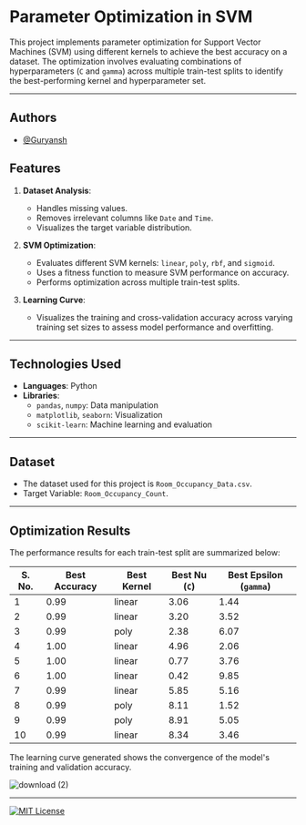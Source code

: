 # Parameter Optimization in SVM

This project implements parameter optimization for Support Vector Machines (SVM) using different kernels to achieve the best accuracy on a dataset. The optimization involves evaluating combinations of hyperparameters (`C` and `gamma`) across multiple train-test splits to identify the best-performing kernel and hyperparameter set.

---

## Authors

- [@Guryansh](https://www.github.com/Guryansh)
  
## Features

1. **Dataset Analysis**:
   - Handles missing values.
   - Removes irrelevant columns like `Date` and `Time`.
   - Visualizes the target variable distribution.

2. **SVM Optimization**:
   - Evaluates different SVM kernels: `linear`, `poly`, `rbf`, and `sigmoid`.
   - Uses a fitness function to measure SVM performance on accuracy.
   - Performs optimization across multiple train-test splits.

3. **Learning Curve**:
   - Visualizes the training and cross-validation accuracy across varying training set sizes to assess model performance and overfitting.

---

## Technologies Used

- **Languages**: Python
- **Libraries**:
  - `pandas`, `numpy`: Data manipulation
  - `matplotlib`, `seaborn`: Visualization
  - `scikit-learn`: Machine learning and evaluation

---

## Dataset

- The dataset used for this project is `Room_Occupancy_Data.csv`.
- Target Variable: `Room_Occupancy_Count`.

---

## Optimization Results

The performance results for each train-test split are summarized below:

| S. No. | Best Accuracy | Best Kernel | Best Nu (`C`) | Best Epsilon (`gamma`) |
|--------|---------------|-------------|---------------|-------------------------|
| 1      | 0.99          | linear      | 3.06          | 1.44                   |
| 2      | 0.99          | linear      | 3.20          | 3.52                   |
| 3      | 0.99          | poly        | 2.38          | 6.07                   |
| 4      | 1.00          | linear      | 4.96          | 2.06                   |
| 5      | 1.00          | linear      | 0.77          | 3.76                   |
| 6      | 1.00          | linear      | 0.42          | 9.85                   |
| 7      | 0.99          | linear      | 5.85          | 5.16                   |
| 8      | 0.99          | poly        | 8.11          | 1.52                   |
| 9      | 0.99          | poly        | 8.91          | 5.05                   |
| 10     | 0.99          | linear      | 8.34          | 3.46                   |

The learning curve generated shows the convergence of the model's training and validation accuracy.

![download (2)](https://github.com/user-attachments/assets/71cfce21-0182-4820-aa81-d28134fc2f55)

---

[![MIT License](https://img.shields.io/badge/License-MIT-green.svg)](https://choosealicense.com/licenses/mit/)
